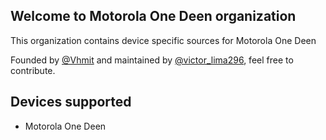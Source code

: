 ## Welcome to Motorola One Deen organization 

This organization contains device specific sources for Motorola One Deen

Founded by [@Vhmit]([https://github.com/victorlima-legendary](https://github.com/Vhmit)) and maintained by [@victor_lima296](https://github.com/victorlima-legendary), feel free to contribute.

<!--
If you like my work, feel free to donate:

* UPI - anandzzz360@oksbi
* Buy me a Coffee - https://buymeacoffee.com/anandzzz36g
* PayPal - https://www.paypal.com/paypalme/anandsuresh02
* -->

## Devices supported

* Motorola One Deen

<!--
## Build Instructions

### Step 1: Setup build environment

The catch: Make sure you have atleast the following minimum specs:

* A 12-thread CPU.
* 16GB of installed RAM.
* A decent amount of disk space (250GB at least). Note that SSDs will build faster than HDDs.
* A decent internet connection to sync source.
* A Linux distro environment (Personally I recommend Ubuntu 24.04 LTS).
* Familiarity with basic shell commands, git and version control.

Lower specs than this could take longer time to build.

To continue setting up the build environment, follow the instructions:

```bash
# Enter Superuser.
sudo su

# Install JDK 
add-apt-repository ppa:openjdk-r/ppa

# Update all packages.
apt-get update

# Install necessary packages.
apt-get install git-core gnupg flex bison build-essential zip curl zlib1g-dev gcc-multilib g++-multilib libc6-dev-i386 lib32ncurses5-dev x11proto-core-dev libx11-dev lib32z1-dev libgl1-mesa-dev libxml2-utils xsltproc unzip fontconfig

exit

# Create a bin folder and set up using AkhilNarang Script.

mkdir ~/bin

PATH=~/bin:$PATH

cd ~/bin

curl http://commondatastorage.googleapis.com/git-repo-downloads/repo > ~/bin/repo

chmod a+x ~/bin/repo

git clone https://github.com/akhilnarang/scripts.git scripts

cd scripts

bash setup/android_build_env.sh
```

You can refer the AOSP method to do this as well.

https://source.android.com/setup/build/initializing


### Step 2: Sync ROM Source

Go to the ROM's manifest repo (android in case of LineageOS) and follow their instructions to sync the source. Use --depth=1 to shallow clone unless you're doing serious source tweaks and modifications.

Eg:
```
mkdir lineage

cd lineage

repo init -u https://github.com/LineageOS/android.git -b lineage-22.1 --git-lfs --depth=1

repo sync
```
If there occurs any error with checkouts during syncing, just do this once it's finished:
```
repo sync -j1 --fail-fast
```
### Step 3: Sync Device Sources

Sync the Device's device specific tree, common tree and kernel tree.

Eg:
```
git clone https://github.com/Motorola-SM6375-Devs/android_device_motorola_bangkk.git device/motorola/bangkk

git clone https://github.com/Motorola-SM6375-Devs/android_device_motorola_sm6375-common.git device/motorola/sm6375-common

git clone https://github.com/Motorola-SM6375-Devs/android_kernel_motorola_sm6375.git kernel/motorola/sm6375
```
You'll have to clone hardware/motorola manually since we build some HALs based off of it.
```
git clone https://github.com/LineageOS/android_hardware_motorola.git hardware/motorola -b lineage-22.2
```
After this you can choose to prepare the vendor tree using the extract-files.sh script inside the device specific tree, given that you have cloned your device's stock firmware dump in your build environment.

To prepare this, first clone the ROM dump to your build environment. For example, I'm cloning bangkk's dump to my build environment:
```
git clone https://dumps.tadiphone.dev/dumps/motorola/bangkk.git path/to/rom_dump
```
Then run the extract script after giving it proper permissions:
```
chmod +x device/motorola/bangkk/extract-files.py

./device/motorola/bangkk/extract-files.py path/to/rom_dump
```
Once that's finished, you can view your vendor tree at vendor/motorola/bangkk

Alternatively, you can just clone the already prepared and maintained vendor tree from [here](https://gitlab.com/Motorola-SM6375-Devs/)
```
git clone https://gitlab.com/Motorola-SM6375-Devs/proprietary_vendor_motorola_bangkk.git vendor/motorola/bangkk

git clone https://gitlab.com/Motorola-SM6375-Devs/proprietary_vendor_motorola_sm6375-common.git vendor/motorola/sm6375-common
```
### Note:

If you're building any other ROM than LineageOS, you might need to do a basic bring up for the specific ROM.

For example, If you're building PixelOS, you should modify the makefiles to adapt to PixelOS. To do that, rename the `lineage_bangkk.mk` inside device specific tree to `aosp_bangkk.mk`, and open the file and change lineage prefixes to aosp.

To find out what prefixes to use for different ROMs, you can refer their manifest or official devices org for simplicity.

Do the same with AndroidProducts.mk and BoardConfigCommon.mk (in common tree) as well. And you will face errors if you've missed any, or done anything wrong. Fix it accordingly.

### Step 4: Time to build

Assuming you've done everything right and reached this step, let's proceed.

First we need to include the environment setup.
```
. build/envsetup.sh
```
Now we need to lunch our target.
```
lunch lineage_bangkk-ap3a-userdebug
```
Lunch target can vary depending on ROMs too.

Eg: For PixelOS,
```
lunch aosp_bangkk-ap3a-userdebug
```
### Note:

The release variant "ap3a" can change with source updates such as security patch merges or QPR merges. Look that up accordingly in the ROM's source.

You can enable CCACHE to enable caching and speeding up the build. Here I'm using 50GB for CCACHE.
```
export USE_CCACHE=1 && ccache -M 50G
```
And finally make the ROM!
```
mka bacon -j12
```
You can set different `-j` values depending on how many threads you want to use.

Happy building!!!

-->
